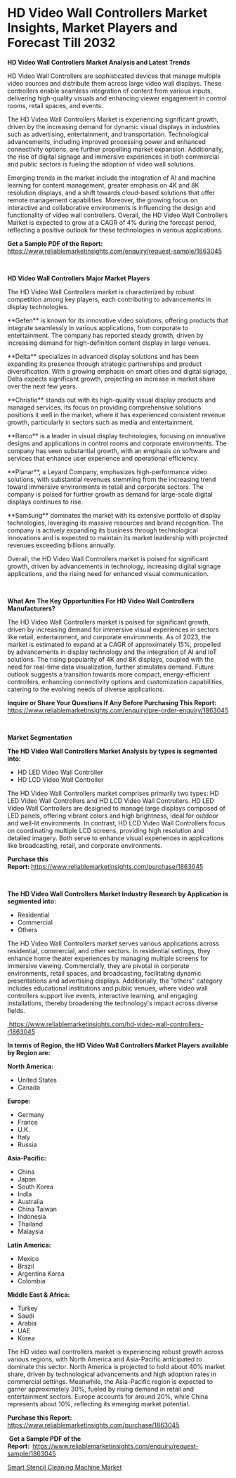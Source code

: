 <p><h1>HD Video Wall Controllers Market Insights, Market Players and Forecast Till 2032</h1></p><p><strong>HD Video Wall Controllers Market Analysis and Latest Trends</strong></p>
<p><p>HD Video Wall Controllers are sophisticated devices that manage multiple video sources and distribute them across large video wall displays. These controllers enable seamless integration of content from various inputs, delivering high-quality visuals and enhancing viewer engagement in control rooms, retail spaces, and events.</p><p>The HD Video Wall Controllers Market is experiencing significant growth, driven by the increasing demand for dynamic visual displays in industries such as advertising, entertainment, and transportation. Technological advancements, including improved processing power and enhanced connectivity options, are further propelling market expansion. Additionally, the rise of digital signage and immersive experiences in both commercial and public sectors is fueling the adoption of video wall solutions.</p><p>Emerging trends in the market include the integration of AI and machine learning for content management, greater emphasis on 4K and 8K resolution displays, and a shift towards cloud-based solutions that offer remote management capabilities. Moreover, the growing focus on interactive and collaborative environments is influencing the design and functionality of video wall controllers. Overall, the HD Video Wall Controllers Market is expected to grow at a CAGR of 4% during the forecast period, reflecting a positive outlook for these technologies in various applications.</p></p>
<p><strong>Get a Sample PDF of the Report:&nbsp;</strong> <a href="https://www.reliablemarketinsights.com/enquiry/request-sample/1863045?utm_campaign=3044&utm_medium=2&utm_source=Github&utm_content=ia&utm_term=12042025&utm_id=hd-video-wall-controllers">https://www.reliablemarketinsights.com/enquiry/request-sample/1863045</a></p>
<p>&nbsp;</p>
<p><strong>HD Video Wall Controllers Major Market Players</strong></p>
<p><p>The HD Video Wall Controllers market is characterized by robust competition among key players, each contributing to advancements in display technologies. </p><p>**Gefen** is known for its innovative video solutions, offering products that integrate seamlessly in various applications, from corporate to entertainment. The company has reported steady growth, driven by increasing demand for high-definition content display in large venues.</p><p>**Delta** specializes in advanced display solutions and has been expanding its presence through strategic partnerships and product diversification. With a growing emphasis on smart cities and digital signage, Delta expects significant growth, projecting an increase in market share over the next few years.</p><p>**Christie** stands out with its high-quality visual display products and managed services. Its focus on providing comprehensive solutions positions it well in the market, where it has experienced consistent revenue growth, particularly in sectors such as media and entertainment.</p><p>**Barco** is a leader in visual display technologies, focusing on innovative designs and applications in control rooms and corporate environments. The company has seen substantial growth, with an emphasis on software and services that enhance user experience and operational efficiency.</p><p>**Planar**, a Leyard Company, emphasizes high-performance video solutions, with substantial revenues stemming from the increasing trend toward immersive environments in retail and corporate sectors. The company is poised for further growth as demand for large-scale digital displays continues to rise.</p><p>**Samsung** dominates the market with its extensive portfolio of display technologies, leveraging its massive resources and brand recognition. The company is actively expanding its business through technological innovations and is expected to maintain its market leadership with projected revenues exceeding billions annually.</p><p>Overall, the HD Video Wall Controllers market is poised for significant growth, driven by advancements in technology, increasing digital signage applications, and the rising need for enhanced visual communication.</p></p>
<p>&nbsp;</p>
<p><strong>What Are The Key Opportunities For HD Video Wall Controllers Manufacturers?</strong></p>
<p><p>The HD Video Wall Controllers market is poised for significant growth, driven by increasing demand for immersive visual experiences in sectors like retail, entertainment, and corporate environments. As of 2023, the market is estimated to expand at a CAGR of approximately 15%, propelled by advancements in display technology and the integration of AI and IoT solutions. The rising popularity of 4K and 8K displays, coupled with the need for real-time data visualization, further stimulates demand. Future outlook suggests a transition towards more compact, energy-efficient controllers, enhancing connectivity options and customization capabilities, catering to the evolving needs of diverse applications.</p></p>
<p><strong>Inquire or Share Your Questions If Any Before Purchasing This Report:</strong> <a href="https://www.reliablemarketinsights.com/enquiry/pre-order-enquiry/1863045?utm_campaign=3044&utm_medium=2&utm_source=Github&utm_content=ia&utm_term=12042025&utm_id=hd-video-wall-controllers">https://www.reliablemarketinsights.com/enquiry/pre-order-enquiry/1863045</a></p>
<p>&nbsp;</p>
<p><strong>Market Segmentation</strong></p>
<p><strong>The HD Video Wall Controllers Market Analysis by types is segmented into:</strong></p>
<p><ul><li>HD LED Video Wall Controller</li><li>HD LCD Video Wall Controller</li></ul></p>
<p><p>The HD Video Wall Controllers market comprises primarily two types: HD LED Video Wall Controllers and HD LCD Video Wall Controllers. HD LED Video Wall Controllers are designed to manage large displays composed of LED panels, offering vibrant colors and high brightness, ideal for outdoor and well-lit environments. In contrast, HD LCD Video Wall Controllers focus on coordinating multiple LCD screens, providing high resolution and detailed imagery. Both serve to enhance visual experiences in applications like broadcasting, retail, and corporate environments.</p></p>
<p><strong>Purchase this Report:&nbsp;</strong><a href="https://www.reliablemarketinsights.com/purchase/1863045?utm_campaign=3044&utm_medium=2&utm_source=Github&utm_content=ia&utm_term=12042025&utm_id=hd-video-wall-controllers">https://www.reliablemarketinsights.com/purchase/1863045</a></p>
<p>&nbsp;</p>
<p><strong>The HD Video Wall Controllers Market Industry Research by Application is segmented into:</strong></p>
<p><ul><li>Residential</li><li>Commercial</li><li>Others</li></ul></p>
<p><p>The HD Video Wall Controllers market serves various applications across residential, commercial, and other sectors. In residential settings, they enhance home theater experiences by managing multiple screens for immersive viewing. Commercially, they are pivotal in corporate environments, retail spaces, and broadcasting, facilitating dynamic presentations and advertising displays. Additionally, the "others" category includes educational institutions and public venues, where video wall controllers support live events, interactive learning, and engaging installations, thereby broadening the technology's impact across diverse fields.</p></p>
<p><a href="https://www.reliablemarketinsights.com/hd-video-wall-controllers-r1863045?utm_campaign=3044&utm_medium=2&utm_source=Github&utm_content=ia&utm_term=12042025&utm_id=hd-video-wall-controllers">&nbsp;https://www.reliablemarketinsights.com/hd-video-wall-controllers-r1863045</a></p>
<p><strong>In terms of Region, the HD Video Wall Controllers Market Players available by Region are:</strong></p>
<p>
    <p> <strong> North America: </strong>
        <ul>
            <li>United States</li>
            <li>Canada</li>
        </ul>
        </p> 
    <p> <strong> Europe: </strong>
        <ul>
            <li>Germany</li>
            <li>France</li>
            <li>U.K.</li>
            <li>Italy</li>
            <li>Russia</li>
        </ul>
        </p> 
    <p> <strong> Asia-Pacific: </strong>
        <ul>
            <li>China</li>
            <li>Japan</li>
            <li>South Korea</li>
            <li>India</li>
            <li>Australia</li>
            <li>China Taiwan</li>
            <li>Indonesia</li>
            <li>Thailand</li>
            <li>Malaysia</li>
        </ul>
        </p> 
    <p> <strong> Latin America: </strong>
        <ul>
            <li>Mexico</li>
            <li>Brazil</li>
            <li>Argentina Korea</li>
            <li>Colombia</li>
        </ul>
        </p> 
    <p> <strong> Middle East & Africa: </strong>
        <ul>
            <li>Turkey</li>
            <li>Saudi</li>
            <li>Arabia</li>
            <li>UAE</li>
            <li>Korea</li>
        </ul>
    </p>
    </p>
<p><p>The HD video wall controllers market is experiencing robust growth across various regions, with North America and Asia-Pacific anticipated to dominate this sector. North America is projected to hold about 40% market share, driven by technological advancements and high adoption rates in commercial settings. Meanwhile, the Asia-Pacific region is expected to garner approximately 30%, fueled by rising demand in retail and entertainment sectors. Europe accounts for around 20%, while China represents about 10%, reflecting its emerging market potential.</p></p>
<p><strong>Purchase this Report: </strong><a href="https://www.reliablemarketinsights.com/purchase/1863045?utm_campaign=3044&utm_medium=2&utm_source=Github&utm_content=ia&utm_term=12042025&utm_id=hd-video-wall-controllers">https://www.reliablemarketinsights.com/purchase/1863045</a></p>
<p>&nbsp;<strong>Get a Sample PDF of the Report:&nbsp;&nbsp;</strong><a href="https://www.reliablemarketinsights.com/enquiry/request-sample/1863045?utm_campaign=3044&utm_medium=2&utm_source=Github&utm_content=ia&utm_term=12042025&utm_id=hd-video-wall-controllers">https://www.reliablemarketinsights.com/enquiry/request-sample/1863045</a></p>
<p><strong></strong></p>
<p><p><a href="https://github.com/kaqiewan/Market-Research-Report-List-1/blob/main/smart-stencil-cleaning-machine-market.md?utm_campaign=3044&utm_medium=2&utm_source=Github&utm_content=ia&utm_term=12042025&utm_id=hd-video-wall-controllers">Smart Stencil Cleaning Machine Market</a></p></p>